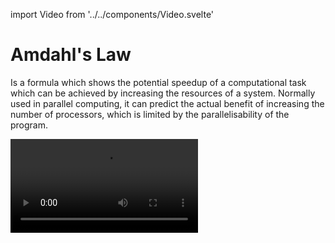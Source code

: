 import Video from '../../components/Video.svelte'

# Amdahl's Law 

Is a formula which shows the potential speedup of a computational task which can be achieved by increasing the resources of a system. Normally used in parallel computing, it can predict the actual benefit of increasing the number of processors, which is limited by the parallelisability of the program.

<!-- <Video src="https://drive.google.com/uc?export=download&id=1HQ0vtjjVp0b2YwPJtL7XA8yIjjSBgBRI"/> -->
<Video src="https://drive.google.com/uc?export=download&id=1xk6LuOr00CNKOe6q5mlgAYxXqmdVHeyl"/>

<!-- <Video src="https://archive.org/download/BigBuckBunny_124/Content/big_buck_bunny_720p_surround.mp4"/> -->

